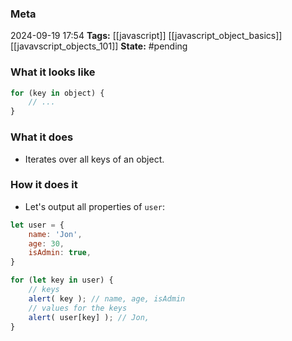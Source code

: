 ### Meta
2024-09-19 17:54
**Tags:** [[javascript]] [[javascript_object_basics]] [[javavscript_objects_101]]
**State:** #pending 

### What it looks like
```JavaScript title:app.js
for (key in object) {
	// ...
}
```

### What it does
- Iterates over all keys of an object.

### How it does it
- Let's output all properties of `user`:

```JavaScript title:app.js
let user = {
	name: 'Jon',
	age: 30,
	isAdmin: true,
}

for (let key in user) {
	// keys
	alert( key ); // name, age, isAdmin
	// values for the keys
	alert( user[key] ); // Jon, 
}
```
